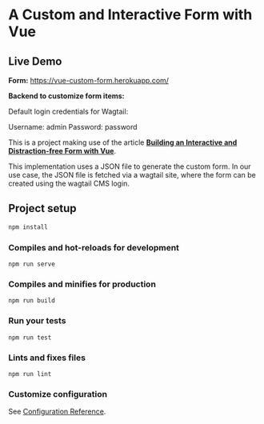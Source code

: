# A Custom and Interactive Form with Vue

## Live Demo

__Form:__ https://vue-custom-form.herokuapp.com/

__Backend to customize form items:__ 

Default login credentials for Wagtail: 

Username: admin
Password: password


This is a project making use of the article **[Building an Interactive and Distraction-free Form with Vue](https://medium.com/vue-mastery/building-an-interactive-and-distraction-free-form-with-vue-bfe23907e981)**.

This implementation uses a JSON file to generate the custom form. In our use case, the JSON file is fetched via a wagtail site, where the form can be created using the wagtail CMS login.


## Project setup

```bash
npm install
```

### Compiles and hot-reloads for development

```
npm run serve
```

### Compiles and minifies for production

```
npm run build
```

### Run your tests

```
npm run test
```

### Lints and fixes files

```
npm run lint
```

### Customize configuration

See [Configuration Reference](https://cli.vuejs.org/config/).
